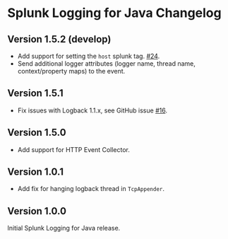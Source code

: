 # Splunk Logging for Java Changelog

## Version 1.5.2 (develop)

* Add support for setting the `host` splunk tag.  [#24](https://github.com/splunk/splunk-library-javalogging/issues/24).
* Send additional logger attributes (logger name, thread name, context/property maps) to the event. [](#)

## Version 1.5.1

* Fix issues with Logback 1.1.x, see GitHub issue [#16](https://github.com/splunk/splunk-library-javalogging/issues/21).

## Version 1.5.0

* Add support for HTTP Event Collector.

## Version 1.0.1

* Add fix for hanging logback thread in `TcpAppender`.

## Version 1.0.0

Initial Splunk Logging for Java release.
